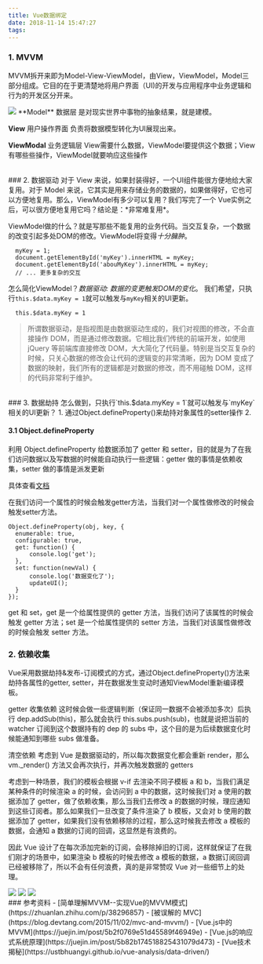 ```yaml
---
title: Vue数据绑定
date: 2018-11-14 15:47:27
tags:
---
```


### 1. MVVM
MVVM拆开来即为Model-View-ViewModel，由View，ViewModel，Model三部分组成。它目的在于更清楚地将用户界面（UI)的开发与应用程序中业务逻辑和行为的开发区分开来。

<img src="1.png" style="max-width: 400px">
**Model**
数据层
是对现实世界中事物的抽象结果，就是建模。

**View**
用户操作界面
负责将数据模型转化为UI展现出来。

**ViewModal**
业务逻辑层
View需要什么数据，ViewModel要提供这个数据；View有哪些些操作，ViewModel就要响应这些操作


<br/>
### 2. 数据驱动
对于 View 来说，如果封装得好，一个UI组件能很方便地给大家复用。对于 Model 来说，它其实是用来存储业务的数据的，如果做得好，它也可以方便地复用。那么，ViewModel有多少可以复用？我们写完了一个 Vue实例之后，可以很方便地复用它吗？结论是：*非常难复用*。

ViewModel做的什么？就是写那些不能复用的业务代码。当交互复杂，一个数据的改变引起多处DOM的修改。ViewModel将变得*十分臃肿*。
```
  myKey = 1;
  document.getElementById('myKey').innerHTML = myKey;
  document.getElementById('abouMyKey').innerHTML = myKey;
  // ... 更多复杂的交互
```

怎么简化ViewModel？*数据驱动: 数据的变更触发DOM的变化*。
我们希望，只执行`this.$data.myKey = 1`就可以触发与`myKey`相关的UI更新。
```
  this.$data.myKey = 1
```

> 所谓数据驱动，是指视图是由数据驱动生成的，我们对视图的修改，不会直接操作 DOM，而是通过修改数据。它相比我们传统的前端开发，如使用 jQuery 等前端库直接修改 DOM，大大简化了代码量。特别是当交互复杂的时候，只关心数据的修改会让代码的逻辑变的非常清晰，因为 DOM 变成了数据的映射，我们所有的逻辑都是对数据的修改，而不用碰触 DOM，这样的代码非常利于维护。


<br/>
### 3. 数据劫持
怎么做到，只执行`this.$data.myKey = 1`就可以触发与`myKey`相关的UI更新？
1. 通过Object.defineProperty()来劫持对象属性的setter操作
2. 

<br/>

#### 3.1 Object.defineProperty
利用 Object.defineProperty 给数据添加了 getter 和 setter，目的就是为了在我们访问数据以及写数据的时候能自动执行一些逻辑：getter 做的事情是依赖收集，setter 做的事情是派发更新

具体查看[文档](https://developer.mozilla.org/zh-CN/docs/Web/JavaScript/Reference/Global_Objects/Object/defineProperty)

在我们访问一个属性的时候会触发getter方法，当我们对一个属性做修改的时候会触发setter方法。
```
Object.defineProperty(obj, key, {
  enumerable: true,
  configurable: true,
  get: function() {
      console.log('get');        
  },
  set: function(newVal) {
      console.log('数据变化了');
      updateUI();
  }
});
```


get 和 set，get 是一个给属性提供的 getter 方法，当我们访问了该属性的时候会触发 getter 方法；set 是一个给属性提供的 setter 方法，当我们对该属性做修改的时候会触发 setter 方法。


### 2. 依赖收集
Vue采用数据劫持&发布-订阅模式的方式，通过Object.defineProperty()方法来劫持各属性的getter, setter，并在数据发生变动时通知ViewModel重新编译模板。



getter 收集依赖
这时候会做一些逻辑判断（保证同一数据不会被添加多次）后执行 dep.addSub(this)，那么就会执行 this.subs.push(sub)，也就是说把当前的 watcher 订阅到这个数据持有的 dep 的 subs 中，这个目的是为后续数据变化时候能通知到哪些 subs 做准备。

清空依赖
考虑到 Vue 是数据驱动的，所以每次数据变化都会重新 render，那么 vm._render() 方法又会再次执行，并再次触发数据的 getters

考虑到一种场景，我们的模板会根据 v-if 去渲染不同子模板 a 和 b，当我们满足某种条件的时候渲染 a 的时候，会访问到 a 中的数据，这时候我们对 a 使用的数据添加了 getter，做了依赖收集，那么当我们去修改 a 的数据的时候，理应通知到这些订阅者。那么如果我们一旦改变了条件渲染了 b 模板，又会对 b 使用的数据添加了 getter，如果我们没有依赖移除的过程，那么这时候我去修改 a 模板的数据，会通知 a 数据的订阅的回调，这显然是有浪费的。

因此 Vue 设计了在每次添加完新的订阅，会移除掉旧的订阅，这样就保证了在我们刚才的场景中，如果渲染 b 模板的时候去修改 a 模板的数据，a 数据订阅回调已经被移除了，所以不会有任何浪费，真的是非常赞叹 Vue 对一些细节上的处理。

<img src="2.png">
<img src="3.png">
<img src="4.png">

<br/>
### 参考资料
- [简单理解MVVM--实现Vue的MVVM模式](https://zhuanlan.zhihu.com/p/38296857)
- [被误解的 MVC](https://blog.devtang.com/2015/11/02/mvc-and-mvvm/)
- [Vue.js中的MVVM](https://juejin.im/post/5b2f0769e51d45589f46949e)
- [Vue.js的响应式系统原理](https://juejin.im/post/5b82b174518825431079d473)
- [Vue技术揭秘](https://ustbhuangyi.github.io/vue-analysis/data-driven/)
